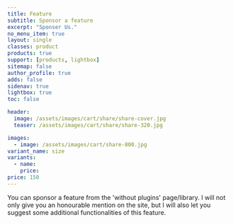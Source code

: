 ```yaml
---
title: Feature
subtitle: Sponsor a feature
excerpt: "Sponser Us."
no_menu_item: true
layout: single
classes: product
products: true
support: [products, lightbox]
sitemap: false
author_profile: true
adds: false
sidenav: true
lightbox: true
toc: false

header:
  image: /assets/images/cart/share/share-cover.jpg
  teaser: /assets/images/cart/share/share-320.jpg

images:
  - image: /assets/images/cart/share-800.jpg
variant_name: size
variants:
  - name:
    price: 
price: 150
---
```


You can sponsor a feature from the 'without plugins' page/library. I will not only give you an honourable mention on the site, but I will also let you suggest some additional functionalities of this feature.